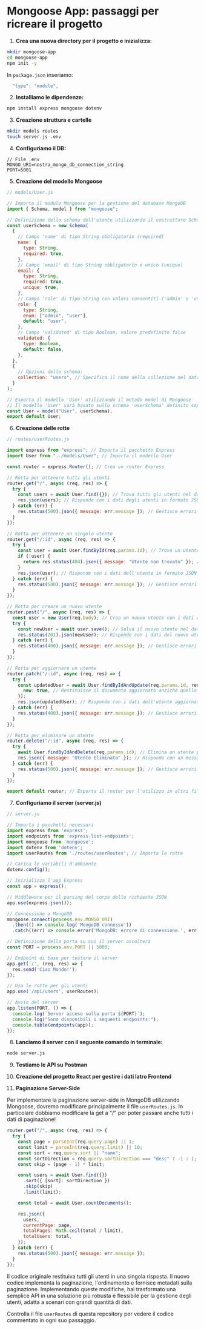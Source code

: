 # Mongoose App: passaggi per ricreare il progetto

1. **Crea una nuova directory per il progetto e inizializza:**
```bash
mkdir mongoose-app
cd mongoose-app
npm init -y
```
In `package.json` inseriamo:

```javascript
  "type": "module",
```

2. **Installiamo le dipendenze:**
```bash
npm install express mongoose dotenv
```

3.  **Creazione struttura e cartelle**
```bash
mkdir models routes
touch server.js .env
```

4. **Configuriamo il DB:**
```env
// File .env
MONGO_URI=nostra_mongo_db_connection_string
PORT=5001
```

5. **Creazione del modello Mongoose**
```javascript
// models/User.js

// Importa il modulo Mongoose per la gestione del database MongoDB
import { Schema, model } from "mongoose";

// Definizione dello schema dell'utente utilizzando il costruttore Schema di Mongoose
const userSchema = new Schema(
  {
    // Campo 'name' di tipo String obbligatorio (required)
    name: {
      type: String,
      required: true,
    },
    // Campo 'email' di tipo String obbligatorio e unico (unique)
    email: {
      type: String,
      required: true,
      unique: true,
    },
    // Campo 'role' di tipo String con valori consentiti ('admin' o 'user'), valore predefinito 'user'
    role: {
      type: String,
      enum: ["admin", "user"],
      default: "user",
    },
    // Campo 'validated' di tipo Boolean, valore predefinito false
    validated: {
      type: Boolean,
      default: false,
    },
  },
  {
    // Opzioni dello schema:
    collection: "users", // Specifica il nome della collezione nel database MongoDB
  }
);

// Esporta il modello 'User' utilizzando il metodo model di Mongoose
// Il modello 'User' sarà basato sullo schema 'userSchema' definito sopra
const User = model("User", userSchema);
export default User;

```

6. **Creazione delle rotte**
```javascript
// routes/userRoutes.js

import express from "express"; // Importa il pacchetto Express
import User from "../models/User"; // Importa il modello User

const router = express.Router(); // Crea un router Express

// Rotta per ottenere tutti gli utenti
router.get("/", async (req, res) => {
  try {
    const users = await User.find({}); // Trova tutti gli utenti nel database
    res.json(users); // Risponde con i dati degli utenti in formato JSON
  } catch (err) {
    res.status(500).json({ message: err.message }); // Gestisce errori e risponde con un messaggio di errore
  }
});

// Rotta per ottenere un singolo utente
router.get("/:id", async (req, res) => {
  try {
    const user = await User.findById(req.params.id); // Trova un utente per ID
    if (!user) {
      return res.status(404).json({ message: "Utente non trovato" }); // Se l'utente non esiste, risponde con un errore 404
    }
    res.json(user); // Risponde con i dati dell'utente in formato JSON
  } catch (err) {
    res.status(500).json({ message: err.message }); // Gestisce errori e risponde con un messaggio di errore
  }
});

// Rotta per creare un nuovo utente
router.post("/", async (req, res) => {
  const user = new User(req.body); // Crea un nuovo utente con i dati dal corpo della richiesta
  try {
    const newUser = await user.save(); // Salva il nuovo utente nel database
    res.status(201).json(newUser); // Risponde con i dati del nuovo utente e uno status 201 (Created)
  } catch (err) {
    res.status(400).json({ message: err.message }); // Gestisce errori di validazione e risponde con un messaggio di errore
  }
});

// Rotta per aggiornare un utente
router.patch("/:id", async (req, res) => {
  try {
    const updatedUser = await User.findByIdAndUpdate(req.params.id, req.body, {
      new: true, // Restituisce il documento aggiornato anziché quello vecchio
    });
    res.json(updatedUser); // Risponde con i dati dell'utente aggiornato in formato JSON
  } catch (err) {
    res.status(400).json({ message: err.message }); // Gestisce errori di validazione e risponde con un messaggio di errore
  }
});

// Rotta per eliminare un utente
router.delete("/:id", async (req, res) => {
  try {
    await User.findByIdAndDelete(req.params.id); // Elimina un utente per ID
    res.json({ message: "Utente Eliminato" }); // Risponde con un messaggio di conferma
  } catch (err) {
    res.status(500).json({ message: err.message }); // Gestisce errori e risponde con un messaggio di errore
  }
});

export default router; // Esporta il router per l'utilizzo in altri file
```

7. **Configuriamo il server (server.js)**
```js
// server.js

// Importa i pacchetti necessari
import express from 'express';
import endpoints from 'express-list-endpoints';
import mongoose from 'mongoose';
import dotenv from 'dotenv';
import userRoutes from './routes/userRoutes'; // Importa le rotte

// Carica le variabili d'ambiente
dotenv.config();

// Inizializza l'app Express
const app = express();

// Middleware per il parsing del corpo delle richieste JSON
app.use(express.json());

// Connessione a MongoDB
mongoose.connect(process.env.MONGO_URI)
  .then(() => console.log('MongoDB connesso'))
  .catch((err) => console.error('MongoDB: errore di connessione.', err));

// Definizione della porta su cui il server ascolterà
const PORT = process.env.PORT || 5000;

// Endpoint di base per testare il server
app.get('/', (req, res) => {
  res.send('Ciao Mondo!');
});

// Usa le rotte per gli utenti
app.use('/api/users', userRoutes);

// Avvio del server
app.listen(PORT, () => {
  console.log(`Server acceso sulla porta ${PORT}`);
  console.log("Sono disponibili i seguenti endpoints:");
  console.table(endpoints(app));
});
```

8. **Lanciamo il server con il seguente comando in terminale:**
```bash
node server.js
```

9. **Testiamo le API su Postman**

10. **Creazione del progetto React per gestire i dati latro Frontend**

11. **Paginazione Server-Side**

Per implementare la paginazione server-side in MongoDB utilizzando Mongoose, dovremo modificare principalmente il file `userRoutes.js`.
In particolare dobbiamo modificare la get a "/" per poter passare anche tutti i dati di paginazione!

```javascript
router.get("/", async (req, res) => {
  try {
    const page = parseInt(req.query.page) || 1;
    const limit = parseInt(req.query.limit) || 10;
    const sort = req.query.sort || "name";
    const sortDirection = req.query.sortDirection === "desc" ? -1 : 1;
    const skip = (page - 1) * limit;

    const users = await User.find({})
      .sort({ [sort]: sortDirection })
      .skip(skip)
      .limit(limit);

    const total = await User.countDocuments();

    res.json({
      users,
      currentPage: page,
      totalPages: Math.ceil(total / limit),
      totalUsers: total,
    });
  } catch (err) {
    res.status(500).json({ message: err.message });
  }
});
```
Il codice originale restituiva tutti gli utenti in una singola risposta.
Il nuovo codice implementa la paginazione, l'ordinamento e fornisce metadati sulla paginazione.
Implementando queste modifiche, hai trasformato una semplice API in una soluzione più robusta e flessibile per la gestione degli utenti, adatta a scenari con grandi quantità di dati.

Controlla il file `userRoutes` di questa repository per vedere il codice commentato in ogni suo passaggio.
